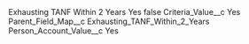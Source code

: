 <?xml version="1.0" encoding="UTF-8"?>
<CustomMetadata xmlns="http://soap.sforce.com/2006/04/metadata" xmlns:xsi="http://www.w3.org/2001/XMLSchema-instance" xmlns:xsd="http://www.w3.org/2001/XMLSchema">
    <label>Exhausting TANF Within 2 Years Yes</label>
    <protected>false</protected>
    <values>
        <field>Criteria_Value__c</field>
        <value xsi:type="xsd:string">Yes</value>
    </values>
    <values>
        <field>Parent_Field_Map__c</field>
        <value xsi:type="xsd:string">Exhausting_TANF_Within_2_Years</value>
    </values>
    <values>
        <field>Person_Account_Value__c</field>
        <value xsi:type="xsd:string">Yes</value>
    </values>
</CustomMetadata>
